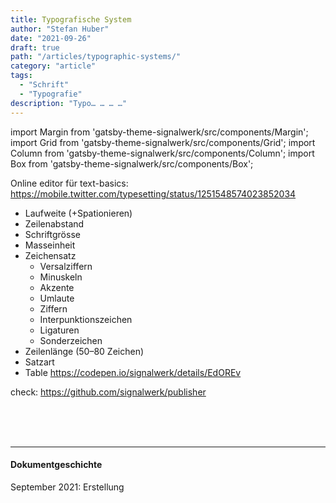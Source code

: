 ```yaml
---
title: Typografische System
author: "Stefan Huber"
date: "2021-09-26"
draft: true
path: "/articles/typographic-systems/"
category: "article"
tags:
  - "Schrift"
  - "Typografie"
description: "Typo… … … …"
---
```


import Margin from 'gatsby-theme-signalwerk/src/components/Margin';
import Grid from 'gatsby-theme-signalwerk/src/components/Grid';
import Column from 'gatsby-theme-signalwerk/src/components/Column';
import Box from 'gatsby-theme-signalwerk/src/components/Box';

Online editor für text-basics:
https://mobile.twitter.com/typesetting/status/1251548574023852034

- Laufweite (+Spationieren)
- Zeilenabstand
- Schriftgrösse
- Masseinheit
- Zeichensatz
  - Versalziffern
  - Minuskeln
  - Akzente
  - Umlaute
  - Ziffern
  - Interpunktionszeichen
  - Ligaturen
  - Sonderzeichen
- Zeilenlänge (50–80 Zeichen)
- Satzart
- Table https://codepen.io/signalwerk/details/EdOREv

check: https://github.com/signalwerk/publisher

<br />
<br />
<br />
<hr />

#### Dokumentgeschichte

September 2021: Erstellung
